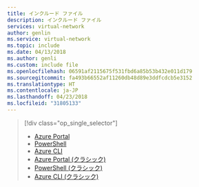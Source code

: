 ```yaml
---
title: インクルード ファイル
description: インクルード ファイル
services: virtual-network
author: genlin
ms.service: virtual-network
ms.topic: include
ms.date: 04/13/2018
ms.author: genli
ms.custom: include file
ms.openlocfilehash: 06591af2115675f531fbd6a85b53b432e011d179
ms.sourcegitcommit: fa493b66552af11260db48d89e3ddfcdcb5e3152
ms.translationtype: HT
ms.contentlocale: ja-JP
ms.lasthandoff: 04/23/2018
ms.locfileid: "31805133"
---
```

> [!div class="op_single_selector"]
> * [Azure Portal](../articles/virtual-network/virtual-networks-static-private-ip-arm-pportal.md)
> * [PowerShell](../articles/virtual-network/virtual-networks-static-private-ip-arm-ps.md)
> * [Azure CLI](../articles/virtual-network/virtual-networks-static-private-ip-arm-cli.md)
> * [Azure Portal (クラシック)](../articles/virtual-network/virtual-networks-static-private-ip-classic-pportal.md)
> * [PowerShell (クラシック)](../articles/virtual-network/virtual-networks-static-private-ip-classic-ps.md)
> * [Azure CLI (クラシック)](../articles/virtual-network/virtual-networks-static-private-ip-classic-cli.md)
